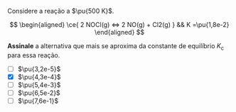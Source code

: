 Considere a reação a $\pu{500 K}$.

$$
\begin{aligned}
\ce{ 2 NOCl(g) <=> 2 NO(g) + Cl2(g) } && K =\pu{1,8e-2}
\end{aligned}
$$

**Assinale** a alternativa que mais se aproxima da constante de equilíbrio $K_\text{c}$ para essa reação.

- [ ] $\pu{3,2e-5}$
- [x] $\pu{4,3e-4}$
- [ ] $\pu{5,4e-3}$
- [ ] $\pu{6,5e-2}$
- [ ] $\pu{7,6e-1}$
